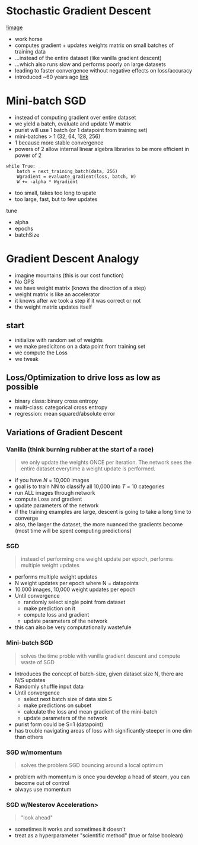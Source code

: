 # Stochastic Gradient Descent

[!image](./images/plots.png)

- work horse
- computes gradient + updates weights matrix on small batches of training data
- ...instead of the entire dataset (like vanilla gradient descent)
- ...which also runs slow and performs poorly on large datasets  
- leading to faster convergence without negative effects on loss/accuracy
- introduced ~60 years ago [link](https://www.google.com/books/edition/Adaptive_adaline_Neuron_Using_Chemical_m/Yc4EAAAAIAAJ?hl=en)

# Mini-batch SGD

- instead of computing gradient over entire dataset
- we yield a batch, evaluate and update W matrix
- purist will use 1 batch (or 1 datapoint from training set)
- mini-batches > 1 (32, 64, 128, 256)
- 1 because more stable convergence
- powers of 2 allow internal linear algebra libraries to be more efficient in power of 2
```
while True:
    batch = next_training_batch(data, 256)
    Wgradient = evaluate_gradient(loss, batch, W)
    W += -alpha * Wgradient
```

- too small, takes too long to upate
- too large, fast, but to few updates

tune
- alpha
- epochs  
- batchSize

# Gradient Descent Analogy
- imagine mountains (this is our cost function)
- No GPS
- we have weight matrix (knows the direction of a step)
- weight matrix is like an accelerator
- it knows after we took a step if it was correct or not
- the weight matrix updates itself

## start
- initialize with random set of weights
- we make predicitons on a data point from training set
- we compute the Loss
- we tweak

## Loss/Optimization to drive loss as low as possible
- binary class: binary cross entropy
- multi-class: categorical cross entropy
- regression: mean squared/absolute error

## Variations of Gradient Descent

### Vanilla (think burning rubber at the start of a race)
>we only update the weights ONCE per iteration. The network sees the entire dataset everytime a weight update is performed.  
  - if you have *N* = 10,000 images
  - goal is to train NN to classify all 10,000 into *T* = 10 categories
  - run ALL images through network
  - compute Loss and gradient
  - update parameters of the network
  - if the training examples are large, descent is going to take a long time to converge
  - also, the larger the dataset, the more nuanced the gradients become (most time will be spent computing predictions)

    
### SGD
>instead of performing one weight update per epoch, performs multiple weight updates
- performs multiple weight updates
- N weight updates per epoch where N = datapoints
- 10.000 images, 10,000 weight updates per epoch
- Until convergence
    - randomly select single point from dataset
    - make prediction on it
    - compute loss and gradient
    - update parameters of the network
- this can also be very computationally wastefule

### Mini-batch SGD
>solves the time proble with vanilla gradient descent and compute waste of SGD
- Introduces the concept of batch-size, given dataset size N, there are N/S updates
- Randomly shuffle input data
- Until convergence
    - select next batch size of data size S
    - make predictions on subset
    - calculate the loss and mean gradient of the mini-batch
    - update parameters of the network
- purist form could be S=1 (datapoint)
- has trouble navigating areas of loss with significantly steeper in one dim than others

### **SGD w/momentum**
>solves the problem SGD bouncing around a local optimum
- problem with momentum is once you develop a head of steam, you can become out of control
- always use momentum

### **SGD w/Nesterov Acceleration**>
>"look ahead"
- sometimes it works and sometimes it doesn't
- treat as a hyperparameter "scientific method" (true or false boolean)